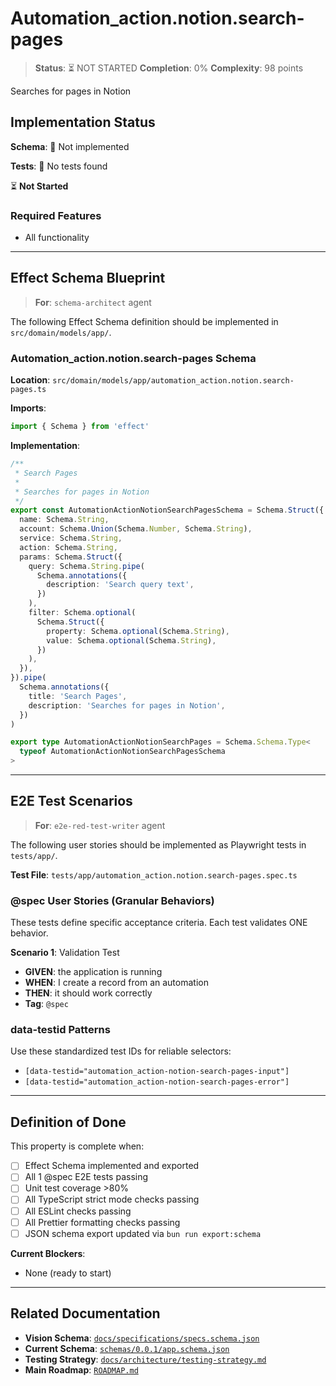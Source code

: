 # Automation_action.notion.search-pages

> **Status**: ⏳ NOT STARTED
> **Completion**: 0%
> **Complexity**: 98 points

Searches for pages in Notion

## Implementation Status

**Schema**: 🔴 Not implemented

**Tests**: 🔴 No tests found

⏳ **Not Started**

### Required Features

- All functionality

---

## Effect Schema Blueprint

> **For**: `schema-architect` agent

The following Effect Schema definition should be implemented in `src/domain/models/app/`.

### Automation_action.notion.search-pages Schema

**Location**: `src/domain/models/app/automation_action.notion.search-pages.ts`

**Imports**:

```typescript
import { Schema } from 'effect'
```

**Implementation**:

```typescript
/**
 * Search Pages
 *
 * Searches for pages in Notion
 */
export const AutomationActionNotionSearchPagesSchema = Schema.Struct({
  name: Schema.String,
  account: Schema.Union(Schema.Number, Schema.String),
  service: Schema.String,
  action: Schema.String,
  params: Schema.Struct({
    query: Schema.String.pipe(
      Schema.annotations({
        description: 'Search query text',
      })
    ),
    filter: Schema.optional(
      Schema.Struct({
        property: Schema.optional(Schema.String),
        value: Schema.optional(Schema.String),
      })
    ),
  }),
}).pipe(
  Schema.annotations({
    title: 'Search Pages',
    description: 'Searches for pages in Notion',
  })
)

export type AutomationActionNotionSearchPages = Schema.Schema.Type<
  typeof AutomationActionNotionSearchPagesSchema
>
```

---

## E2E Test Scenarios

> **For**: `e2e-red-test-writer` agent

The following user stories should be implemented as Playwright tests in `tests/app/`.

**Test File**: `tests/app/automation_action.notion.search-pages.spec.ts`

### @spec User Stories (Granular Behaviors)

These tests define specific acceptance criteria. Each test validates ONE behavior.

**Scenario 1**: Validation Test

- **GIVEN**: the application is running
- **WHEN**: I create a record from an automation
- **THEN**: it should work correctly
- **Tag**: `@spec`

### data-testid Patterns

Use these standardized test IDs for reliable selectors:

- `[data-testid="automation_action-notion-search-pages-input"]`
- `[data-testid="automation_action-notion-search-pages-error"]`

---

## Definition of Done

This property is complete when:

- [ ] Effect Schema implemented and exported
- [ ] All 1 @spec E2E tests passing
- [ ] Unit test coverage >80%
- [ ] All TypeScript strict mode checks passing
- [ ] All ESLint checks passing
- [ ] All Prettier formatting checks passing
- [ ] JSON schema export updated via `bun run export:schema`

**Current Blockers**:

- None (ready to start)

---

## Related Documentation

- **Vision Schema**: [`docs/specifications/specs.schema.json`](../specs.schema.json)
- **Current Schema**: [`schemas/0.0.1/app.schema.json`](../../schemas/0.0.1/app.schema.json)
- **Testing Strategy**: [`docs/architecture/testing-strategy.md`](../../architecture/testing-strategy.md)
- **Main Roadmap**: [`ROADMAP.md`](../../../ROADMAP.md)
